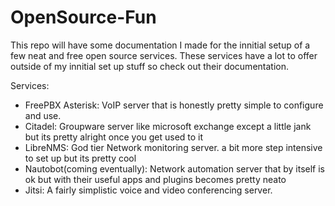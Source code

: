 # OpenSource-Fun
This repo will have some documentation I made for the innitial setup of a few neat and free open source services. These services have a lot to offer outside of my innitial set up stuff so check out their documentation.

Services:
- FreePBX Asterisk: VoIP server that is honestly pretty simple to configure and use.
- Citadel: Groupware server like microsoft exchange except a little jank but its pretty alright once you get used to it
- LibreNMS: God tier Network monitoring server. a bit more step intensive to set up but its pretty cool
- Nautobot(coming eventually): Network automation server that by itself is ok but with their useful apps and plugins becomes pretty neato
- Jitsi: A fairly simplistic voice and video conferencing server.
